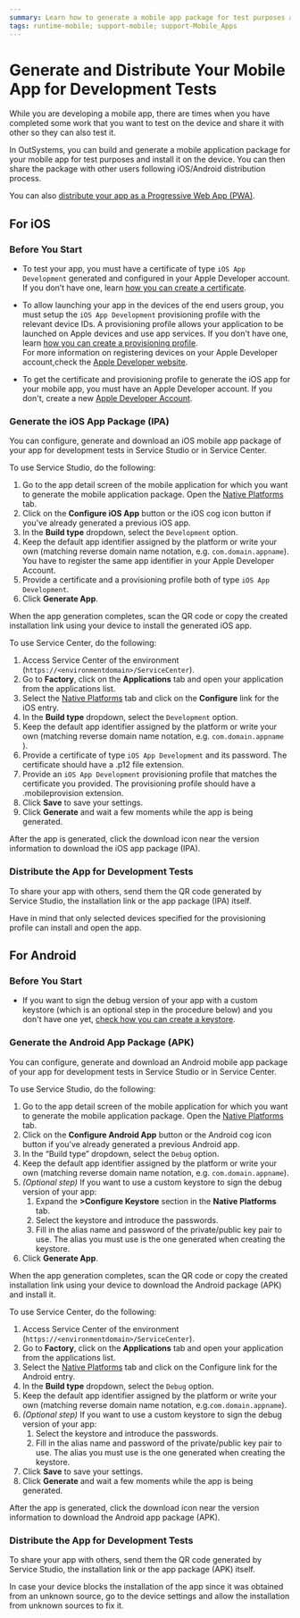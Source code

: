 ```yaml
---
summary: Learn how to generate a mobile app package for test purposes and also how to share it so others can also test.
tags: runtime-mobile; support-mobile; support-Mobile_Apps
---
```


# Generate and Distribute Your Mobile App for Development Tests

While you are developing a mobile app, there are times when you have completed some work that you want to test on the device and share it with other so they can also test it.

In OutSystems, you can build and generate a mobile application package for your mobile app for test purposes and install it on the device. You can then share the package with other users following iOS/Android distribution process.

<div class="info" markdown="1">

You can also [distribute your app as a Progressive Web App (PWA)](#).

</div>

## For iOS

### Before You Start

* To test your app, you must have a certificate of type `iOS App Development` generated and configured in your Apple Developer account. If you don’t have one, learn [how you can create a certificate](<more-information-on-generating-and-distributing-mobile-apps.md#create-a-certificate>). 

* To allow launching your app in the devices of the end users group, you must setup the `iOS App Development` provisioning profile with the relevant device IDs. A provisioning profile allows your application to be launched on Apple devices and use app services. If you don't have one, learn [how you can create a provisioning profile](<more-information-on-generating-and-distributing-mobile-apps.md#create-a-provisioning-profile>).  
For more information on registering devices on your Apple Developer account,check the [Apple Developer website](<https://developer.apple.com/library/content/documentation/IDEs/Conceptual/AppDistributionGuide/MaintainingProfiles/MaintainingProfiles.html#//apple_ref/doc/uid/TP40012582-CH30-SW10>).

* To get the certificate and provisioning profile to generate the iOS app for your mobile app, you must have an Apple Developer account. If you don't, create a new [Apple Developer Account](https://developer.apple.com/programs/ "https://developer.apple.com/programs/"). 

### Generate the iOS App Package (IPA)

You can configure, generate and download an iOS mobile app package of your app for development tests in Service Studio or in Service Center.

To use Service Studio, do the following:

1. Go to the app detail screen of the mobile application for which you want to generate the mobile application package. Open the [Native Platforms](<intro.md#configure-and-generate-a-mobile-app-package-in-service-studio>) tab. 
1. Click on the **Configure iOS App** button or the iOS cog icon button if you've already generated a previous iOS app. 
1. In the  **Build type** dropdown, select the `Development` option. 
1. Keep the default app identifier assigned by the platform or write your own (matching reverse domain name notation, e.g. `com.domain.appname`). You have to register the same app identifier in your Apple Developer Account. 
1. Provide a certificate and a provisioning profile both of type `iOS App Development`. 
1. Click **Generate App**. 

When the app generation completes, scan the QR code or copy the created installation link using your device to install the generated iOS app.

To use Service Center, do the following:

1. Access Service Center of the environment (`https://<environmentdomain>/ServiceCenter`). 
1. Go to **Factory**, click on the **Applications** tab and open your application from the applications list. 
1. Select the [Native Platforms](<intro.md#configure-and-generate-a-mobile-app-package-in-service-center>) tab and click on the **Configure** link for the iOS entry. 
1. In the **Build type** dropdown, select the `Development` option. 
1. Keep the default app identifier assigned by the platform or write your own (matching reverse domain name notation, e.g. `com.domain.appname` ). 
1. Provide a certificate of type `iOS App Development` and its password. The certificate should have a .p12 file extension. 
1. Provide an `iOS App Development` provisioning profile that matches the certificate you provided. The provisioning profile should have a .mobileprovision extension. 
1. Click **Save** to save your settings. 
1. Click **Generate** and wait a few moments while the app is being generated. 

After the app is generated, click the download icon near the version information to download the iOS app package (IPA).

### Distribute the App for Development Tests

To share your app with others, send them the QR code generated by Service Studio, the installation link or the app package (IPA) itself.

<div class="info" markdown="1">

Have in mind that only selected devices specified for the provisioning profile can install and open the app.

</div>

## For Android

### Before You Start

* If you want to sign the debug version of your app with a custom keystore (which is an optional step in the procedure below) and you don't have one yet, [check how you can create a keystore](<more-information-on-generating-and-distributing-mobile-apps.md#create-a-keystore>).

### Generate the Android App Package (APK)

You can configure, generate and download an Android mobile app package of your app for development tests in Service Studio or in Service Center.

To use Service Studio, do the following:

1. Go to the app detail screen of the mobile application for which you want to generate the mobile application package. Open the [Native Platforms](<intro.md#configure-and-generate-a-mobile-app-package-in-service-studio>) tab. 
1. Click on the **Configure Android App** button or the Android cog icon button if you've already generated a previous Android app. 
1. In the “Build type” dropdown, select the `Debug` option. 
1. Keep the default app identifier assigned by the platform or write your own (matching reverse domain name notation, e.g. `com.domain.appname`). 
1. _(Optional step)_ If you want to use a custom keystore to sign the debug version of your app: 
    1. Expand the **>Configure Keystore** section in the **Native Platforms** tab. 
    2. Select the keystore and introduce the passwords. 
    3. Fill in the alias name and password of the private/public key pair to use. The alias you must use is the one generated when creating the keystore.
1. Click **Generate App**. 

When the app generation completes, scan the QR code or copy the created installation link using your device to download the Android package (APK) and install it.

To use Service Center, do the following:

1. Access Service Center of the environment (`https://<environmentdomain>/ServiceCenter`). 
1. Go to **Factory**, click on the **Applications** tab and open your application from the applications list. 
1. Select the [Native Platforms](<intro.md#configure-and-generate-a-mobile-app-package-in-service-center>) tab and click on the  Configure  link for the Android entry. 
1. In the **Build type** dropdown, select the `Debug` option. 
1. Keep the default app identifier assigned by the platform or write your own (matching reverse domain name notation, e.g.`com.domain.appname`). 
1. _(Optional step)_ If you want to use a custom keystore to sign the debug version of your app: 
    1. Select the keystore and introduce the passwords. 
    1. Fill in the alias name and password of the private/public key pair to use. The alias you must use is the one generated when creating the keystore. 
1. Click **Save** to save your settings. 
1. Click **Generate** and wait a few moments while the app is being generated. 

After the app is generated, click the download icon near the version information to download the Android app package (APK).

### Distribute the App for Development Tests

To share your app with others, send them the QR code generated by Service Studio, the installation link or the app package (APK) itself.

<div class="info" markdown="1"> 

In case your device blocks the installation of the app since it was obtained from an unknown source, go to the device settings and allow the installation from unknown sources to fix it.

</div>
